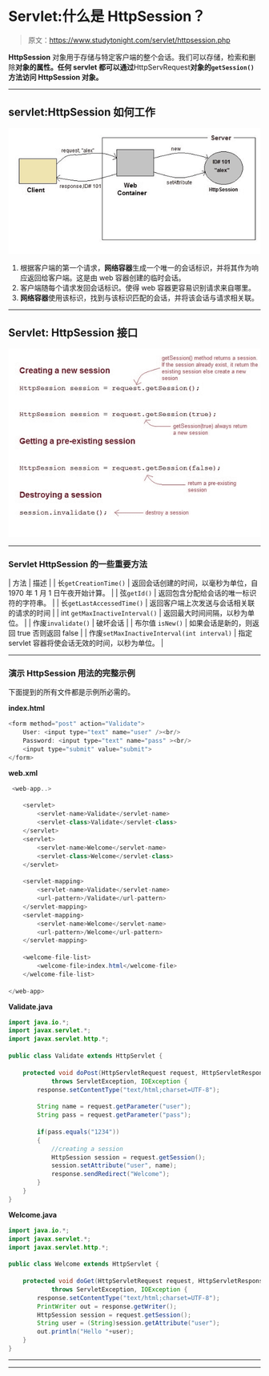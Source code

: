 # Servlet:什么是 HttpSession？

> 原文：<https://www.studytonight.com/servlet/httpsession.php>

**HttpSession** 对象用于存储与特定客户端的整个会话。我们可以存储，检索和删除**对象的属性。任何 servlet 都可以通过**HttpServRequest**对象的`getSession()`方法访问 **HttpSession** 对象。**

* * *

## servlet:HttpSession 如何工作

![how HttpSession works](img/d450f2dbc8795f7b3e94e06dce2834da.png)

1.  根据客户端的第一个请求，**网络容器**生成一个唯一的会话标识，并将其作为响应返回给客户端。这是由 web 容器创建的临时会话。
2.  客户端随每个请求发回会话标识。使得 web 容器更容易识别请求来自哪里。
3.  **网络容器**使用该标识，找到与该标识匹配的会话，并将该会话与请求相关联。

* * *

## Servlet: HttpSession 接口

![Using HttpSession in Servlet](img/16c697fce71d1a5f15e1d6f1a931c259.png)

* * *

### Servlet HttpSession 的一些重要方法

| 方法 | 描述 |
| 长`getCreationTime()` | 返回会话创建的时间，以毫秒为单位，自 1970 年 1 月 1 日午夜开始计算。 |
| 弦`getId()` | 返回包含分配给会话的唯一标识符的字符串。 |
| 长`getLastAccessedTime()` | 返回客户端上次发送与会话相关联的请求的时间 |
| int `getMaxInactiveInterval()` | 返回最大时间间隔，以秒为单位。 |
| 作废`invalidate()` | 破坏会话 |
| 布尔值 `isNew()` | 如果会话是新的，则返回 true 否则返回 false |
| 作废`setMaxInactiveInterval(int interval)` | 指定 servlet 容器将使会话无效的时间，以秒为单位。 |

* * *

### 演示 HttpSession 用法的完整示例

下面提到的所有文件都是示例所必需的。

**index.html**

```java
<form method="post" action="Validate">
    User: <input type="text" name="user" /><br/>
    Password: <input type="text" name="pass" ><br/>
    <input type="submit" value="submit">
</form>
```

**web.xml**

```java
 <web-app..>

    <servlet>
        <servlet-name>Validate</servlet-name>
        <servlet-class>Validate</servlet-class>
    </servlet>
    <servlet>
        <servlet-name>Welcome</servlet-name>
        <servlet-class>Welcome</servlet-class>
    </servlet>

    <servlet-mapping>
        <servlet-name>Validate</servlet-name>
        <url-pattern>/Validate</url-pattern>
    </servlet-mapping>
    <servlet-mapping>
        <servlet-name>Welcome</servlet-name>
        <url-pattern>/Welcome</url-pattern>
    </servlet-mapping>

    <welcome-file-list>
        <welcome-file>index.html</welcome-file>
    </welcome-file-list>

</web-app>
```

**Validate.java**

```java
import java.io.*;
import javax.servlet.*;
import javax.servlet.http.*;

public class Validate extends HttpServlet {

    protected void doPost(HttpServletRequest request, HttpServletResponse response)
            throws ServletException, IOException {
        response.setContentType("text/html;charset=UTF-8");

        String name = request.getParameter("user");
        String pass = request.getParameter("pass");

        if(pass.equals("1234"))
        {
            //creating a session
            HttpSession session = request.getSession();
            session.setAttribute("user", name);
            response.sendRedirect("Welcome");
        }
    }
} 
```

**Welcome.java**

```java
import java.io.*;
import javax.servlet.*;
import javax.servlet.http.*;

public class Welcome extends HttpServlet {

    protected void doGet(HttpServletRequest request, HttpServletResponse response)
            throws ServletException, IOException {
        response.setContentType("text/html;charset=UTF-8");
        PrintWriter out = response.getWriter();
        HttpSession session = request.getSession();
        String user = (String)session.getAttribute("user");
        out.println("Hello "+user);
    }
} 
```

* * *

* * *